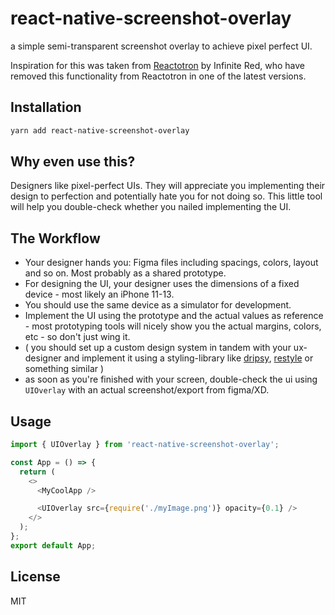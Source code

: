 # react-native-screenshot-overlay

a simple semi-transparent screenshot overlay to achieve pixel perfect UI.

Inspiration for this was taken from [Reactotron](https://github.com/infinitered/reactotron) by Infinite Red,
who have removed this functionality from Reactotron in one of the latest versions.

## Installation

```sh
yarn add react-native-screenshot-overlay
```

## Why even use this?

Designers like pixel-perfect UIs. They will appreciate you implementing their design to perfection and potentially hate you for not doing so.
This little tool will help you double-check whether you nailed implementing the UI.

## The Workflow

- Your designer hands you: Figma files including spacings, colors, layout and so on. Most probably as a shared prototype.
- For designing the UI, your designer uses the dimensions of a fixed device - most likely an iPhone 11-13.
- You should use the same device as a simulator for development.
- Implement the UI using the prototype and the actual values as reference - most prototyping tools will nicely show you the actual margins, colors, etc - so don't just wing it.
- ( you should set up a custom design system in tandem with your ux-designer and implement it using a styling-library like [dripsy](https://github.com/nandorojo/dripsy), [restyle](https://github.com/Shopify/restyle) or something similar )
- as soon as you're finished with your screen, double-check the ui using `UIOverlay` with an actual screenshot/export from figma/XD.

## Usage

```js
import { UIOverlay } from 'react-native-screenshot-overlay';

const App = () => {
  return (
    <>
      <MyCoolApp />

      <UIOverlay src={require('./myImage.png')} opacity={0.1} />
    </>
  );
};
export default App;
```

## License

MIT
